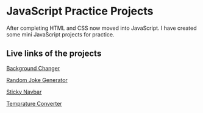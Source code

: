 # JavaScript Practice Projects 

After completing HTML and CSS now moved into JavaScript. I have created some mini JavaScript projects for practice.

## Live links of the projects

[Background Changer](https://rafeahmad-bg-changer-js.netlify.app/)

[Random Joke Generator](https://rafeahmad-js-random-joke-generator.netlify.app/)

[Sticky Navbar](https://rafeahmad-js-stickynavbar.netlify.app/)

[Temprature Converter](https://rafeahmad-js-temprature-converter.netlify.app/)





